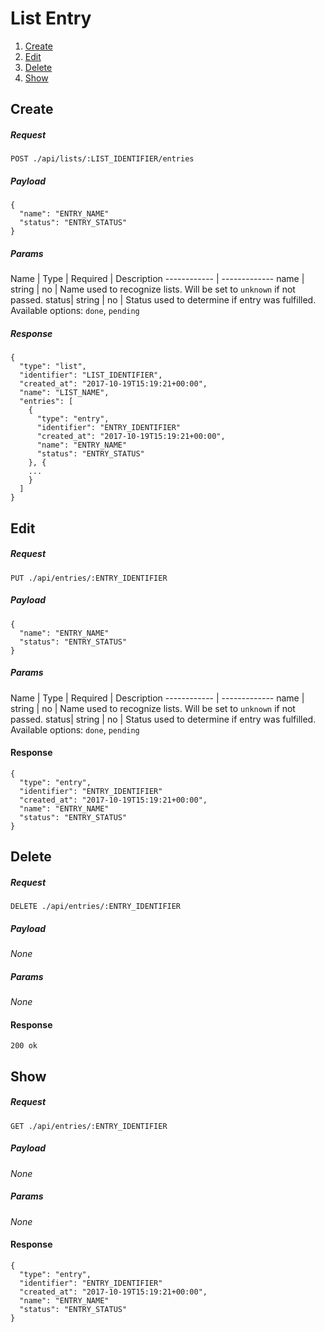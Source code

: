 # List Entry

1. [Create](#create)
2. [Edit](#edit)
3. [Delete](#delete)
4. [Show](#show)

## Create
##### Request
```
POST ./api/lists/:LIST_IDENTIFIER/entries
```

##### Payload
```
{
  "name": "ENTRY_NAME"
  "status": "ENTRY_STATUS"
}
```

##### Params
Name | Type | Required | Description
------------ | -------------
name | string | no | Name used to recognize lists. Will be set to `unknown` if not passed.
status| string | no | Status used to determine if entry was fulfilled. Available options: `done`, `pending`

##### Response
```
{
  "type": "list",
  "identifier": "LIST_IDENTIFIER",
  "created_at": "2017-10-19T15:19:21+00:00",
  "name": "LIST_NAME",  
  "entries": [
    {
      "type": "entry",
      "identifier": "ENTRY_IDENTIFIER"
      "created_at": "2017-10-19T15:19:21+00:00",
      "name": "ENTRY_NAME"
      "status": "ENTRY_STATUS"
    }, {
    ...
    }
  ]
}
```

## Edit
##### Request
```
PUT ./api/entries/:ENTRY_IDENTIFIER
```

##### Payload
```
{
  "name": "ENTRY_NAME"
  "status": "ENTRY_STATUS"
}
```

##### Params
Name | Type | Required | Description
------------ | -------------
name | string | no | Name used to recognize lists. Will be set to `unknown` if not passed.
status| string | no | Status used to determine if entry was fulfilled. Available options: `done`, `pending`

#### Response
```
{
  "type": "entry",
  "identifier": "ENTRY_IDENTIFIER"
  "created_at": "2017-10-19T15:19:21+00:00",
  "name": "ENTRY_NAME"
  "status": "ENTRY_STATUS"
}
```

## Delete
##### Request
```
DELETE ./api/entries/:ENTRY_IDENTIFIER
```

##### Payload
*None*

##### Params
*None*

#### Response
```
200 ok
```

## Show
##### Request
```
GET ./api/entries/:ENTRY_IDENTIFIER
```

##### Payload
*None*

##### Params
*None*

#### Response
```
{
  "type": "entry",
  "identifier": "ENTRY_IDENTIFIER"
  "created_at": "2017-10-19T15:19:21+00:00",
  "name": "ENTRY_NAME"
  "status": "ENTRY_STATUS"
}
```
